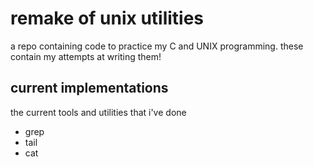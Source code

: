 # remake of unix utilities

a repo containing code to practice my C and UNIX programming.
these contain my attempts at writing them!

## current implementations

the current tools and utilities that i've done

- grep
- tail
- cat
